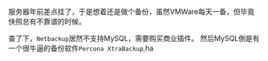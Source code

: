 服务器年前差点挂了，于是想着还是做个备份，虽然VMWare每天一备，但毕竟快照总有不靠谱的时候。

查了下，`Netbackup`居然不支持MySQL，需要购买商业插件。
然后MySQL倒是有一个很牛逼的备份软件`Percona XtraBackup`,ha